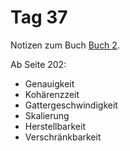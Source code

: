 # Tag 37

Notizen zum Buch [Buch 2](../Buch2.md).

Ab Seite 202:
* Genauigkeit
* Kohärenzzeit
* Gattergeschwindigkeit
* Skalierung
* Herstellbarkeit
* Verschränkbarkeit
